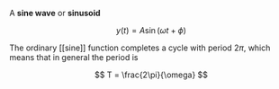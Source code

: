 A **sine wave** or **sinusoid**

$$
y(t) = A \sin(\omega t + \phi)
$$

The ordinary [[sine]] function completes a cycle with period $2\pi$, which means that in general the period is

$$
T = \frac{2\pi}{\omega}
$$